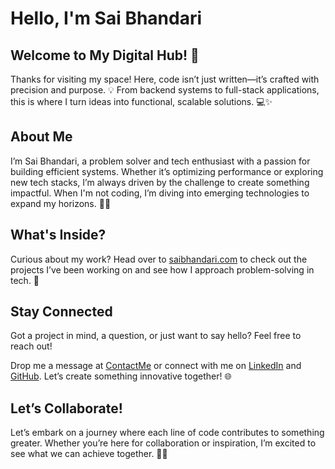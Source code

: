 # Hello, I'm Sai Bhandari

## Welcome to My Digital Hub! 🚀
Thanks for visiting my space! Here, code isn’t just written—it’s crafted with precision and purpose. 💡 From backend systems to full-stack applications, this is where I turn ideas into functional, scalable solutions. 💻✨

## About Me
I’m Sai Bhandari, a problem solver and tech enthusiast with a passion for building efficient systems. Whether it’s optimizing performance or exploring new tech stacks, I’m always driven by the challenge to create something impactful. When I'm not coding, I’m diving into emerging technologies to expand my horizons. 🎨🔧

## What's Inside?
Curious about my work? Head over to [saibhandari.com](https://saibhandari.com) to check out the projects I’ve been working on and see how I approach problem-solving in tech. 🌟

## Stay Connected
Got a project in mind, a question, or just want to say hello? Feel free to reach out!

Drop me a message at [ContactMe](https://saibhandari.com/contactMe) or connect with me on [LinkedIn](https://www.linkedin.com/in/sai-bhandari/) and [GitHub](https://github.com/sbhand22). Let’s create something innovative together! 🌐

## Let’s Collaborate!
Let’s embark on a journey where each line of code contributes to something greater. Whether you’re here for collaboration or inspiration, I’m excited to see what we can achieve together. 🚀✨
